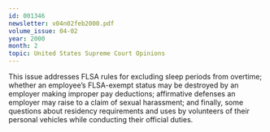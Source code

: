 ```yaml
---
id: 001346
newsletter: v04n02feb2000.pdf
volume_issue: 04-02
year: 2000
month: 2
topic: United States Supreme Court Opinions
---
```


This issue addresses FLSA rules for excluding sleep periods from overtime; whether an employee’s FLSA-exempt status may be destroyed by an employer making improper pay deductions; affirmative defenses an employer may raise to a claim of sexual  harassment; and finally, some questions about residency requirements and uses by volunteers of their personal vehicles while conducting their official duties.